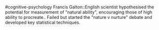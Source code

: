 #cognitive-psychology 
Francis Galton::English scientist hypothesised the potential for measurement of "natural ability", encouraging those of high ability to procreate.. Failed but started the "nature v nurture" debate and developed key statistical techniques.
<!--SR:!2024-04-10,1,170-->